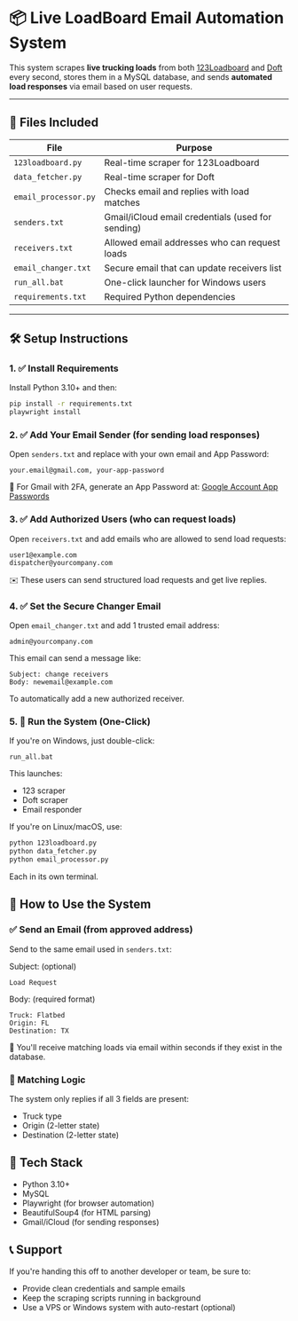 # 📦 Live LoadBoard Email Automation System

This system scrapes **live trucking loads** from both [123Loadboard](https://www.123loadboard.com/) and [Doft](https://www.doft.com/) every second, stores them in a MySQL database, and sends **automated load responses** via email based on user requests.

---

## 📁 Files Included

| File                   | Purpose                                        |
|------------------------|------------------------------------------------|
| `123loadboard.py`      | Real-time scraper for 123Loadboard             |
| `data_fetcher.py`      | Real-time scraper for Doft                     |
| `email_processor.py`   | Checks email and replies with load matches     |
| `senders.txt`          | Gmail/iCloud email credentials (used for sending) |
| `receivers.txt`        | Allowed email addresses who can request loads  |
| `email_changer.txt`    | Secure email that can update receivers list    |
| `run_all.bat`          | One-click launcher for Windows users           |
| `requirements.txt`     | Required Python dependencies                   |

---

## 🛠️ Setup Instructions

### 1. ✅ Install Requirements

Install Python 3.10+ and then:

```bash
pip install -r requirements.txt
playwright install
```

### 2. ✅ Add Your Email Sender (for sending load responses)

Open `senders.txt` and replace with your own email and App Password:

```text
your.email@gmail.com, your-app-password
```

🔐 For Gmail with 2FA, generate an App Password at: [Google Account App Passwords](https://myaccount.google.com/apppasswords)

### 3. ✅ Add Authorized Users (who can request loads)

Open `receivers.txt` and add emails who are allowed to send load requests:

```text
user1@example.com
dispatcher@yourcompany.com
```

✉️ These users can send structured load requests and get live replies.

### 4. ✅ Set the Secure Changer Email

Open `email_changer.txt` and add 1 trusted email address:

```text
admin@yourcompany.com
```

This email can send a message like:

```text
Subject: change receivers
Body: newemail@example.com
```

To automatically add a new authorized receiver.

### 5. 🚀 Run the System (One-Click)

If you're on Windows, just double-click:

```text
run_all.bat
```

This launches:

- 123 scraper
- Doft scraper
- Email responder

If you're on Linux/macOS, use:

```bash
python 123loadboard.py
python data_fetcher.py
python email_processor.py
```

Each in its own terminal.

## 📧 How to Use the System

### ✅ Send an Email (from approved address)

Send to the same email used in `senders.txt`:

Subject: (optional)

```text
Load Request
```

Body: (required format)

```text
Truck: Flatbed
Origin: FL
Destination: TX
```

💬 You'll receive matching loads via email within seconds if they exist in the database.

### 🔁 Matching Logic

The system only replies if all 3 fields are present:

- Truck type
- Origin (2-letter state)
- Destination (2-letter state)

## 🧠 Tech Stack

- Python 3.10+
- MySQL
- Playwright (for browser automation)
- BeautifulSoup4 (for HTML parsing)
- Gmail/iCloud (for sending responses)

## 📞 Support

If you're handing this off to another developer or team, be sure to:

- Provide clean credentials and sample emails
- Keep the scraping scripts running in background
- Use a VPS or Windows system with auto-restart (optional)
  